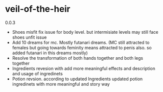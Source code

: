 # veil-of-the-heir


0.0.3
- Shoes misfit fix issue for body level. but intermisiate levels may still face shoes unfit issue
- Add 10 dreams for mc. Mostly futanari dreams. (MC still attracted to females but going towards feminity means attracted to penis also. so added futanari in this dreams mostly)
- Resolve the transformation of both hands together and both legs together
- Ingredients revesion with add more meaningful effects and description and usage of ingredinets
- Potion revsion. according to updated Ingredients updated potion ingredinets with more meaningful and story way